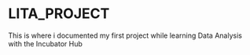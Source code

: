 # LITA_PROJECT
This is where i documented my first project while learning Data Analysis with the Incubator Hub
